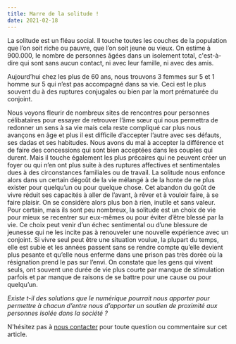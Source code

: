 ```yaml
---
title: Marre de la solitude !
date: 2021-02-18
---
```


La solitude est un fléau social. Il touche toutes les couches de la population que l’on soit riche ou pauvre, que l’on soit jeune ou vieux. On estime à 900.000, le nombre de personnes âgées dans un isolement total, c'est-à-dire qui sont sans aucun contact, ni avec leur famille, ni avec des amis.

Aujourd’hui chez les plus de 60 ans, nous trouvons 3 femmes sur 5 et 1 homme sur 5 qui n’est pas accompagné dans sa vie. Ceci est le plus souvent du à des ruptures conjugales ou bien par la mort prématurée du conjoint.

Nous voyons fleurir de nombreux sites de rencontres pour personnes célibataires pour essayer de retrouver l’âme sœur qui nous permettra de redonner un sens à sa vie mais cela reste compliqué car plus nous avançons en âge et plus il est difficile d’accepter l’autre avec ses défauts, ses dadas et ses habitudes. Nous avons du mal à accepter la différence et de faire des concessions qui sont bien acceptées dans les couples qui durent.
Mais il touche également les plus précaires qui ne peuvent créer un foyer ou qui n’en ont plus suite à des ruptures affectives et sentimentales dues à des circonstances familiales ou de travail.
La solitude nous enfonce alors dans un certain dégoût de la vie mélangé à de la honte de ne plus exister pour quelqu’un ou pour quelque chose. Cet abandon du goût de vivre réduit ses capacités à aller de l’avant, à rêver et à vouloir faire, à se faire plaisir. On se considère alors plus bon à rien, inutile et sans valeur.
Pour certain, mais ils sont peu nombreux, la solitude est un choix de vie pour mieux se recentrer sur eux-mêmes ou pour éviter d’être blessé par la vie. Ce choix peut venir d’un échec sentimental ou d’une blessure de jeunesse qui ne les incite pas à renouveler une nouvelle expérience avec un conjoint.
Si vivre seul peut être une situation voulue, la plupart du temps, elle est subie et les années passent sans se rendre compte qu’elle devient plus pesante et qu’elle nous enferme dans une prison pas très dorée où la résignation prend le pas sur l’envi.
On constate que les gens qui vivent seuls, ont souvent une durée de vie plus courte par manque de stimulation parfois et par manque de raisons de se battre pour une cause ou pour quelqu’un.

*Existe t-il des solutions que le numérique pourrait nous apporter pour permettre à chacun d’entre nous d’apporter un soutien de proximité aux personnes isolée dans la société ?*

N'hésitez pas à [nous contacter](nous_contacter.md) pour toute question ou commentaire sur cet article.
